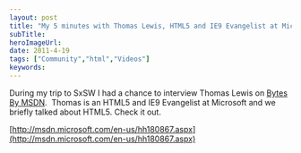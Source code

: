 ```yaml
---
layout: post 
title: "My 5 minutes with Thomas Lewis, HTML5 and IE9 Evangelist at Microsoft"
subTitle: 
heroImageUrl: 
date: 2011-4-19
tags: ["Community","html","Videos"]
keywords: 
---
```


During my trip to SxSW I had a chance to interview Thomas Lewis on [Bytes By MSDN](http://msdn.microsoft.com/en-us/cc537546).&#160; Thomas is an HTML5 and IE9 Evangelist at Microsoft and we briefly talked about HTML5\. Check it out.

<script src="default.aspx?type=VideoPlayer&video=http%3A%2F%2Fcontent3.catalog.video.msn.com%2Fe2%2Fds%2Faf8f0e63-23d2-4380-a6d9-8f806fc05718.wmv&thumb=http%3A%2F%2Fcontent4.catalog.video.msn.com%2Fe2%2Fds%2F5e03f852-bf50-4052-abb2-5b97bc4e6e11.jpg&title=&width=400&height=400" type="text/javascript"></script>
 [http://msdn.microsoft.com/en-us/hh180867.aspx](http://msdn.microsoft.com/en-us/hh180867.aspx)